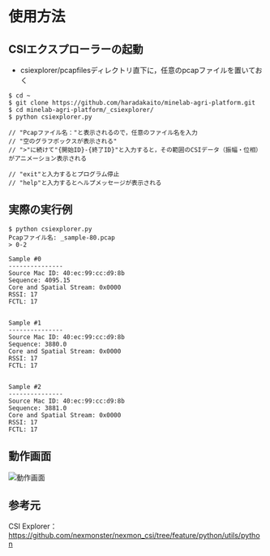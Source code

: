# 使用方法

## CSIエクスプローラーの起動

- csiexplorer/pcapfilesディレクトリ直下に，任意のpcapファイルを置いておく

```
$ cd ~
$ git clone https://github.com/haradakaito/minelab-agri-platform.git
$ cd minelab-agri-platform/_csiexplorer/
$ python csiexplorer.py

// "Pcapファイル名："と表示されるので，任意のファイル名を入力
// "空のグラフボックスが表示される"
// ">"に続けて"{開始ID}-{終了ID}"と入力すると，その範囲のCSIデータ（振幅・位相）がアニメーション表示される

// "exit"と入力するとプログラム停止
// "help"と入力するとヘルプメッセージが表示される
```

## 実際の実行例

```
$ python csiexplorer.py
Pcapファイル名: _sample-80.pcap
> 0-2

Sample #0
---------------
Source Mac ID: 40:ec:99:cc:d9:8b
Sequence: 4095.15
Core and Spatial Stream: 0x0000
RSSI: 17
FCTL: 17


Sample #1
---------------
Source Mac ID: 40:ec:99:cc:d9:8b
Sequence: 3880.0
Core and Spatial Stream: 0x0000
RSSI: 17
FCTL: 17


Sample #2
---------------
Source Mac ID: 40:ec:99:cc:d9:8b
Sequence: 3881.0
Core and Spatial Stream: 0x0000
RSSI: 17
FCTL: 17
```

## 動作画面

![動作画面](https://github.com/user-attachments/assets/65d43e30-5da3-4728-93b8-7ff538650ed6)

## 参考元

CSI Explorer：https://github.com/nexmonster/nexmon_csi/tree/feature/python/utils/python
